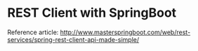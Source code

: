# REST Client with SpringBoot

Reference article: http://www.masterspringboot.com/web/rest-services/spring-rest-client-api-made-simple/
 
